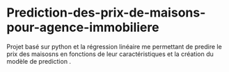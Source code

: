 # Prediction-des-prix-de-maisons-pour-agence-immobiliere
Projet basé sur python et la régression linéaire me permettant de predire le prix des maisosns en fonctions de leur caractéristiques et la création du modèle de prediction .
